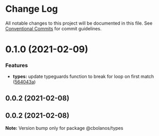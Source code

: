 # Change Log

All notable changes to this project will be documented in this file.
See [Conventional Commits](https://conventionalcommits.org) for commit guidelines.

# 0.1.0 (2021-02-09)


### Features

* **types:** update typeguards function to break for loop on first match ([564043a](https://github.com/CarlosBolanos/ts-monorepo/commit/564043aba5aac61f4ebe830e3bf855858af17cf8))



## 0.0.2 (2021-02-08)





## 0.0.2 (2021-02-08)

**Note:** Version bump only for package @cbolanos/types
